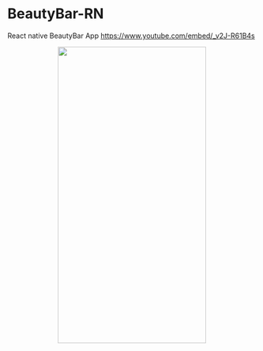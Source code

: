 # BeautyBar-RN

React native BeautyBar App
https://www.youtube.com/embed/_v2J-R61B4s


<div align='center' >
<img src="https://gifs.com/gif/react-native-app-project-AN91Nl" width='300' height='600' align='center'>
</div>


